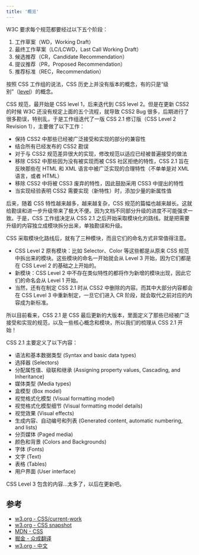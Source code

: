 ```yaml
---
title: '概览'
---
```


W3C 要求每个规范都要经过以下五个阶段：

1. 工作草案（WD，Working Draft）
2. 最终工作草案（LC/LCWD，Last Call Working Draft）
3. 候选推荐（CR，Candidate Recommendation）
4. 提议推荐（PR，Proposed Recommendation）
5. 推荐标准（REC，Recommendation）

按照 CSS 工作组的说法，CSS 历史上并没有版本的概念，有的只是“级别”（[level](https://www.w3.org/TR/CSS/#css-levels)）的概念。

CSS 规范，最开始是 CSS level 1，后来迭代到 CSS level 2。但是在更新 CSS2 的时候 W3C 还没有规定上面的五个流程，就导致 CSS2 Bug 很多，后期进行了很多勘误，特别乱，于是工作组迭代了一版 CSS 2.1 修订版（CSS Level 2 Revision 1），主要做了以下工作：

- 保持 CSS2 中那些已经被广泛接受和实现的部分的兼容性
- 结合所有已经发布的 CSS2 勘误
- 对于与 CSS2 规范差异很大的实现，修改规范以适应已经被普遍接受的做法
- 移除 CSS2 中那些因为没有被实现而被 CSS 社区拒绝的特性，CSS 2.1 旨在反映那些在 HTML 和 XML 语言中被广泛实现的合理特性（不单单是对 XML 语言，或者 HTML）
- 移除 CSS2 中将被 CSS3 废弃的特性，因此鼓励采用 CSS3 中提出的特性
- 当实现经验表明 CSS2 需要实现（新特性）时，添加少量的新属性值

后来，随着 CSS 特性越来越多，越来越复杂，CSS 规范的篇幅也越来越长。这就给勘误和进一步升级带来了极大不便。因为文档不同部分升级的进度不可能强求一致。于是，CSS 工作组决定从 CSS 2.1 之后开始采取模块化的路线。就是把需要升级的内容独立成模块拆分出来，单独勘误和升级。

CSS 采取模块化路线后，就有了三种模块，而且它们的命名方式非常值得注意。

- CSS Level 2 原有模块：比如 Selector、Color 等这些都是从原来 CSS 规范中拆出来的模块。这些模块的命名一开始就会从 Level 3 开始，因为它们都是在 CSS Level 2 的基础之上开始的。
- 新模块：CSS Level 2 中不存在类似特性的都将作为新增的模块出现，因此它们的命名会从 Level 1 开始。
- 当然，还有在制定 CSS 2.1 时从 CSS2 中删除的内容。而其中大部分内容都会在 CSS Level 3 中重新制定，一旦它们进入 CR 阶段，就会取代之前对应的内容成为新标准。

所以目前看来，CSS 2.1 是 CSS 最后更新的大版本，里面定义了那些已经被广泛接受和实现的规范，以及一些核心概念和模块，所以我们的梳理从 CSS 2.1 开始！

CSS 2.1 主要定义了以下内容：

- 语法和基本数据类型 (Syntax and basic data types)
- 选择器 (Selectors)
- 分配属性值、级联和继承 (Assigning property values, Cascading, and Inheritance)
- 媒体类型 (Media types)
- 盒模型 (Box model)
- 视觉格式化模型 (Visual formatting model)
- 视觉格式化模型细节 (Visual formatting model details)
- 视觉效果 (Visual effects)
- 生成内容、自动编号和列表 (Generated content, automatic numbering, and lists)
- 分页媒体 (Paged media)
- 颜色和背景 (Colors and Backgrounds)
- 字体 (Fonts)
- 文字 (Text)
- 表格 (Tables)
- 用户界面 (User interface)


CSS Level 3 包含的内容...太多了，以后在更新吧。

## 参考

- [w3.org - CSS/current-work](https://www.w3.org/Style/CSS/current-work)
- [w3.org - CSS snapshot](https://www.w3.org/TR/css-2017/)
- [MDN - CSS](https://developer.mozilla.org/zh-CN/docs/Web/CSS)
- [掘金 - 众成翻译](https://juejin.cn/post/6844903625353854989)
- [w3.org - 中文](http://www.ayqy.net/doc/css2-1/cover.html)
